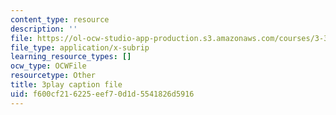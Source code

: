 ```yaml
---
content_type: resource
description: ''
file: https://ol-ocw-studio-app-production.s3.amazonaws.com/courses/3-320-atomistic-computer-modeling-of-materials-sma-5107-spring-2005/f600cf216225eef70d1d5541826d5916_ZsqPyPe7B5w.srt
file_type: application/x-subrip
learning_resource_types: []
ocw_type: OCWFile
resourcetype: Other
title: 3play caption file
uid: f600cf21-6225-eef7-0d1d-5541826d5916
---
```

